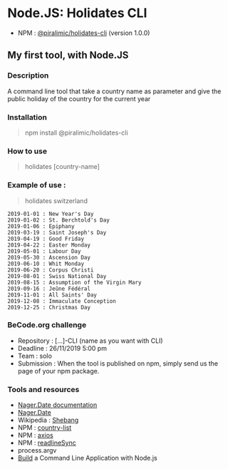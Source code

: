 # Node.JS: Holidates CLI
- NPM : [@piralimic/holidates-cli](https://www.npmjs.com/package/@piralimic/holidates-cli "holidates v1.0.0") (version 1.0.0)

## My first tool, with Node.JS

### Description
A command line tool that take a country name as parameter and give the public holiday of the country for the current year

### Installation
> npm install @piralimic/holidates-cli

### How to use
> holidates [country-name]

### Example of use :
> holidates switzerland
```
2019-01-01 : New Year's Day
2019-01-02 : St. Berchtold's Day
2019-01-06 : Epiphany
2019-03-19 : Saint Joseph's Day
2019-04-19 : Good Friday
2019-04-22 : Easter Monday
2019-05-01 : Labour Day
2019-05-30 : Ascension Day
2019-06-10 : Whit Monday
2019-06-20 : Corpus Christi
2019-08-01 : Swiss National Day
2019-08-15 : Assumption of the Virgin Mary
2019-09-16 : Jeûne Fédéral
2019-11-01 : All Saints' Day
2019-12-08 : Immaculate Conception
2019-12-25 : Christmas Day
```

### BeCode.org challenge
- Repository : [...]-CLI (name as you want with CLI)
- Deadline : 26/11/2019 5:00 pm
- Team : solo
- Submission : When the tool is published on npm, simply send us the page of your npm package.

### Tools and resources
- [Nager.Date documentation](https://date.nager.at/Api "API documentation")
- [Nager.Date](https://date.nager.at/ "Nager.Date")
- Wikipedia : [Shebang](https://en.wikipedia.org/wiki/Shebang_(Unix) "Shebang")
- NPM : [country-list](https://www.npmjs.com/package/country-list "NPM country-list")
- NPM : [axios](https://www.npmjs.com/package/axios "NPM axios")
- NPM : [readlineSync](https://www.npmjs.com/package/readline-sync "NPM readlineSync")
- process.argv
- [Build](https://developer.okta.com/blog/2019/06/18/command-line-app-with-nodejs "{okta}") a Command Line Application with Node.js
